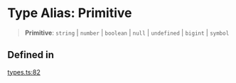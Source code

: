 # Type Alias: Primitive

> **Primitive**: `string` \| `number` \| `boolean` \| `null` \| `undefined` \| `bigint` \| `symbol`

## Defined in

[types.ts:82](https://github.com/leowrites/memory-viz/blob/8cda88515e50b41d2533b761233a7a153c7b994c/memory-viz/src/types.ts#L82)
